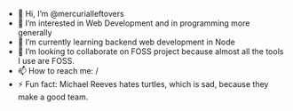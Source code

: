 - 👋 Hi, I’m @mercurialleftovers
- 👀 I’m interested in Web Development and in programming more generally
- 🌱 I’m currently learning backend web development in Node
- 💞️ I’m looking to collaborate on FOSS project because almost all the tools I use are FOSS.
- 📫 How to reach me: /
- ⚡ Fun fact: Michael Reeves hates turtles, which is sad, because they make a good team.

<!---
mercurialleftovers/mercurialleftovers is a ✨ special ✨ repository because its `README.md` (this file) appears on your GitHub profile.
You can click the Preview link to take a look at your changes.
--->

